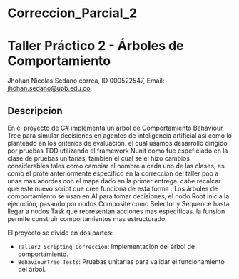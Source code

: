 # Correccion_Parcial_2



# Taller Práctico 2 - Árboles de Comportamiento

Jhohan Nicolas Sedano correa, ID 000522547, Email: jhohan.sedano@upb.edu.co



##  Descripcion

En el proyecto de C# implementa un arbol de Comportamiento Behaviour Tree para simular decisiones en agentes de inteligencia artificial asi como lo planteado en los criterios de evaluacion. el cual usamos desarrollo dirigido por pruebas TDD utilizando el framework Nunit como fue espeficiado en la clase de pruebas unitarias, tambien el cual se el hizo cambios considerables tales como cambiar el nombre a cada uno de las clases, asi como el profe anteriormente especifico en la correccion del taller poo a unas mas acordes con el mapa dado en la primer entrega. cabe recalcar que este nuevo script que cree funciona de esta forma : Los árboles de comportamiento se usan en AI para tomar decisiones, el nodo Root inicia la ejecución, pasando por nodos Composite como Selector y  Sequence hasta llegar a nodos Task que representan acciones mas especificas. la funsion permite construir comportamientos mas estructurado.

El proyecto se divide en dos partes:

- `Taller2_Scripting_Correccion`: Implementación del árbol de comportamiento.
- `BehaviourTree.Tests`: Pruebas unitarias para validar el funcionamiento del árbol.




